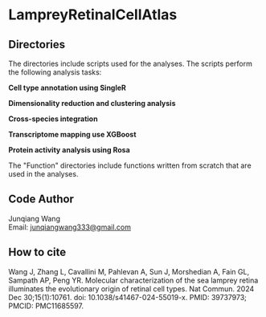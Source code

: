 # LampreyRetinalCellAtlas

## Directories 

The directories include scripts used for the analyses. The scripts perform the following analysis tasks:

**Cell type annotation using SingleR**

**Dimensionality reduction and clustering analysis**

**Cross-species integration**

**Transcriptome mapping use XGBoost**

**Protein activity analysis using Rosa**

The "Function" directories include functions written from scratch that are used in the analyses. 

## Code Author  
Junqiang Wang  
Email: junqiangwang333@gmail.com

## How to cite  
Wang J, Zhang L, Cavallini M, Pahlevan A, Sun J, Morshedian A, Fain GL, Sampath AP, Peng YR. Molecular characterization of the sea lamprey retina illuminates the evolutionary origin of retinal cell types. Nat Commun. 2024 Dec 30;15(1):10761. doi: 10.1038/s41467-024-55019-x. PMID: 39737973; PMCID: PMC11685597.

